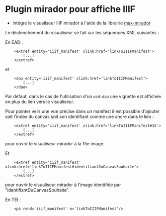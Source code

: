 Plugin mirador pour affiche IIIF
=======================
* Intègre le visualiseur IIIF mirador à l'aide de la librairie [max-mirador](https://git.unicaen.fr/pdn-certic/max-mirador)

Le déclenchement du visualiseur se fait sur les séquences XML suivantes :

En EAD :

````
	<extref entity='iiif_manifest' xlink:href='linkToIIIFManifest'>
		[...]
	</extref>

````

et


````
	<dao entity='iiif_manifest' xlink:href='linkToIIIFManifest'>
		[...]
	</dao>

````

Par défaut, dans le cas de l'utilisation d'un `ead:dao` une vignette est affichée en plus du lien vers le visualiseur.

Pour pointer vers une vue précise dans un manifest il est possible d'ajouter soit l'index du canvas soit son identifiant comme une ancre dans le lien :

````
	<extref entity='iiif_manifest' xlink:href='linkToIIIFManifest#15'>
		[...]
	</extref>
````

pour ouvrir le visualiseur mirador à la 15e image.

Et 

````
	<extref entity='iiif_manifest' xlink:href='linkToIIIFManifest#identifiantDuCanvasSouhaite'>
		[...]
	</extref>
````

pour ouvrir le visualiseur mirador à l'image identifiée par "identifiantDuCanvasSouhaite".

En TEI :

````
	<pb rend='iiif_manifest' n='linkToIIIFManifest'/>
````


